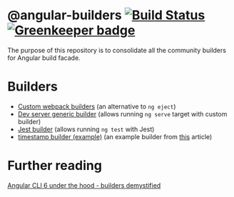 # @angular-builders [![Build Status](https://travis-ci.org/meltedspark/angular-cli-builders.svg?branch=master)](https://travis-ci.org/meltedspark/angular-cli-builders) [![Greenkeeper badge](https://badges.greenkeeper.io/meltedspark/angular-cli-builders.svg)](https://greenkeeper.io/)

The purpose of this repository is to consolidate all the community builders for Angular build facade.

# Builders

 - [Custom webpack builders](https://github.com/meltedspark/angular-builders/package/custom-webpack) (an alternative to `ng eject`)
 - [Dev server generic builder](https://github.com/meltedspark/angular-builders/package/dev-server) (allows running `ng serve` target with custom builder)
 - [Jest builder](https://github.com/angular-builders/jest) (allows running `ng test` with Jest)
 - [timestamp builder (example)](https://github.com/angular-builders/timestamp) (an example builder from [this](https://medium.com/@meltedspark/angular-cli-6-under-the-hood-builders-demystified-f0690ebcf01) article)

# Further reading
[Angular CLI 6 under the hood - builders demystified](https://medium.com/@meltedspark/angular-cli-6-under-the-hood-builders-demystified-f0690ebcf01)